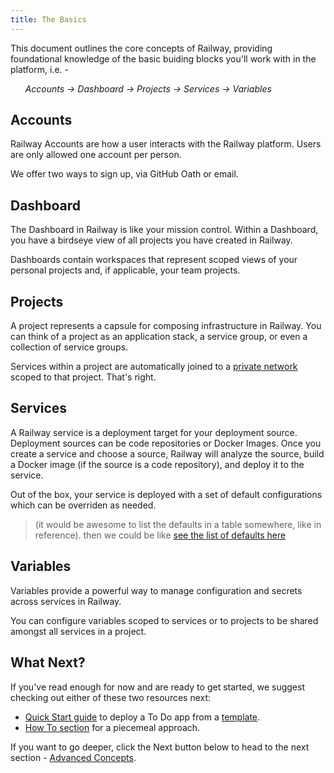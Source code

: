 ```yaml
---
title: The Basics
---
```


This document outlines the core concepts of Railway, providing foundational knowledge of the basic buiding blocks you'll work with in the platform, i.e. -

&nbsp;&nbsp;&nbsp;&nbsp;&nbsp;&nbsp;_Accounts -> Dashboard -> Projects -> Services -> Variables_

## Accounts

Railway Accounts are how a user interacts with the Railway platform.  Users are only allowed one account per person. 

We offer two ways to sign up, via GitHub Oath or email.

## Dashboard

The Dashboard in Railway is like your mission control.  Within a Dashboard, you have a birdseye view of all projects you have created in Railway.

Dashboards contain workspaces that represent scoped views of your personal projects and, if applicable, your team projects.

## Projects

A project represents a capsule for composing infrastructure in Railway.  You can think of a project as an application stack, a service group, or even a collection of service groups.

Services within a project are automatically joined to a [private network]() scoped to that project.  That's right.

## Services

A Railway service is a deployment target for your deployment source.  Deployment sources can be code repositories or Docker Images.  Once you create a service and choose a source, Railway will analyze the source, build a Docker image (if the source is a code repository), and deploy it to the service.

Out of the box, your service is deployed with a set of default configurations which can be overriden as needed.
>(it would be awesome to list the defaults in a table somewhere, like in reference).  then we could be like [see the list of defaults here]()

## Variables

Variables provide a powerful way to manage configuration and secrets across services in Railway.

You can configure variables scoped to services or to projects to be shared amongst all services in a project.

## What Next?

If you've read enough for now and are ready to get started, we suggest checking out either of these two resources next:
- [Quick Start guide](/quick-start) to deploy a To Do app from a [template]().
- [How To section](/how-to/overview) for a piecemeal approach.

If you want to go deeper, click the Next button below to head to the next section - [Advanced Concepts](/overview/advanced-concepts).